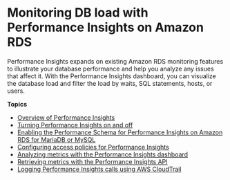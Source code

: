 # Monitoring DB load with Performance Insights on Amazon RDS<a name="USER_PerfInsights"></a>

Performance Insights expands on existing Amazon RDS monitoring features to illustrate your database performance and help you analyze any issues that affect it\. With the Performance Insights dashboard, you can visualize the database load and filter the load by waits, SQL statements, hosts, or users\.

**Topics**
+ [Overview of Performance Insights](USER_PerfInsights.Overview.md)
+ [Turning Performance Insights on and off](USER_PerfInsights.Enabling.md)
+ [Enabling the Performance Schema for Performance Insights on Amazon RDS for MariaDB or MySQL](USER_PerfInsights.EnableMySQL.md)
+ [Configuring access policies for Performance Insights](USER_PerfInsights.access-control.md)
+ [Analyzing metrics with the Performance Insights dashboard](USER_PerfInsights.UsingDashboard.md)
+ [Retrieving metrics with the Performance Insights API](USER_PerfInsights.API.md)
+ [Logging Performance Insights calls using AWS CloudTrail](USER_PerfInsights.CloudTrail.md)